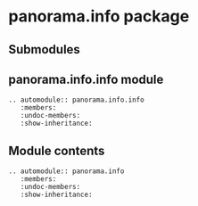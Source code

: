 # panorama.info package

## Submodules

## panorama.info.info module

```{eval-rst}
.. automodule:: panorama.info.info
   :members:
   :undoc-members:
   :show-inheritance:
```

## Module contents

```{eval-rst}
.. automodule:: panorama.info
   :members:
   :undoc-members:
   :show-inheritance:
```
